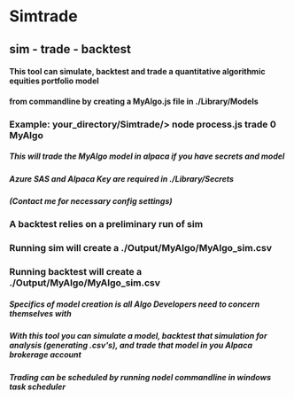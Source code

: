 # Simtrade
## sim - trade - backtest
#### This tool can simulate, backtest and trade a quantitative algorithmic equities portfolio model
#### from commandline by creating a MyAlgo.js file in ./Library/Models
### Example: your_directory/Simtrade/> node process.js trade 0 MyAlgo
##### This will trade the MyAlgo model in alpaca if you have secrets and model
##### Azure SAS and Alpaca Key are required in ./Library/Secrets
##### (Contact me for necessary config settings)
### A backtest relies on a preliminary run of sim
### Running sim will create a ./Output/MyAlgo/MyAlgo_sim.csv
### Running backtest will create a ./Output/MyAlgo/MyAlgo_sim.csv
##### Specifics of model creation is all Algo Developers need to concern themselves with
##### With this tool you can simulate a model, backtest that simulation for analysis (generating .csv's), and trade that model in you Alpaca brokerage account
##### Trading can be scheduled by running nodel commandline in windows task scheduler
